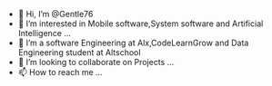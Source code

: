 - 👋 Hi, I’m @Gentle76
- 👀 I’m interested in Mobile software,System software and Artificial Intelligence ...
- 🌱 I’m a software Engineering at Alx,CodeLearnGrow and Data Engineering student at Altschool
- 💞️ I’m looking to collaborate on Projects ...
- 📫 How to reach me  ...

<!---
Gentle76/Gentle76 is a ✨ special ✨ repository because its `README.md` (this file) appears on your GitHub profile.
You can click the Preview link to take a look at your changes.
--->
